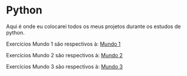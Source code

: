 # Python
Aqui é onde eu colocarei todos os meus projetos durante os estudos de python.

Exercícios Mundo 1 são respectivos à: [Mundo 1](https://www.youtube.com/watch?v=S9uPNppGsGo&list=PLHz_AreHm4dlKP6QQCekuIPky1CiwmdI6)

Exercícios Mundo 2 são respectivos à: [Mundo 2](https://www.youtube.com/watch?v=nJkVHusJp6E&list=PLHz_AreHm4dk_nZHmxxf_J0WRAqy5Czye)

Exercícios Mundo 3 são respectivos à: [Mundo 3](https://www.youtube.com/watch?v=0LB3FSfjvao&list=PLHz_AreHm4dksnH2jVTIVNviIMBVYyFnH)
